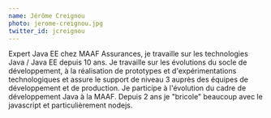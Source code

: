 ```yaml
---
name: Jérôme Creignou
photo: jerome-creignou.jpg
twitter_id: jcreignou
---
```


Expert Java EE chez MAAF Assurances, je travaille sur les technologies Java / Java EE depuis 10 ans. Je travaille sur les évolutions du socle de développement, à la réalisation de prototypes et d'expérimentations technologiques et assure le support de niveau 3 auprès des équipes de développement et de production. Je participe à l'évolution du cadre de développement Java à la MAAF. Depuis 2 ans je "bricole" beaucoup avec le javascript et particulièrement nodejs.

